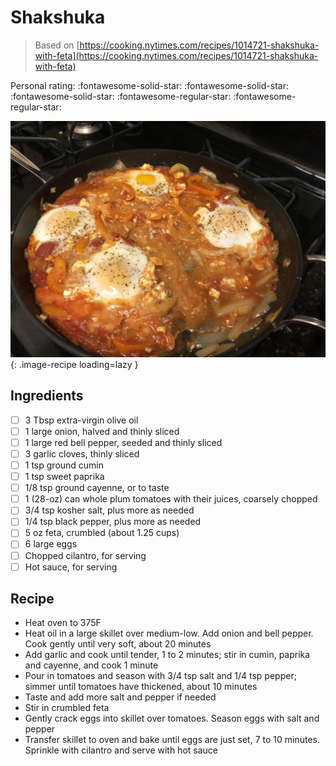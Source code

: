 # Shakshuka

> Based on [https://cooking.nytimes.com/recipes/1014721-shakshuka-with-feta](https://cooking.nytimes.com/recipes/1014721-shakshuka-with-feta)

<!-- {cts} rating=3; (User can specify rating on scale of 1-5) -->

Personal rating: :fontawesome-solid-star: :fontawesome-solid-star: :fontawesome-solid-star: :fontawesome-regular-star: :fontawesome-regular-star:

<!-- {cte} -->

<!-- {cts} name_image=shakshuka.jpeg; (User can specify image name) -->

![shakshuka.jpeg](./shakshuka.jpeg){: .image-recipe loading=lazy }

<!-- {cte} -->

## Ingredients

- [ ] 3 Tbsp extra-virgin olive oil
- [ ] 1 large onion, halved and thinly sliced
- [ ] 1 large red bell pepper, seeded and thinly sliced
- [ ] 3 garlic cloves, thinly sliced
- [ ] 1 tsp ground cumin
- [ ] 1 tsp sweet paprika
- [ ] 1/8 tsp ground cayenne, or to taste
- [ ] 1 (28-oz) can whole plum tomatoes with their juices, coarsely chopped
- [ ] 3/4 tsp kosher salt, plus more as needed
- [ ] 1/4 tsp black pepper, plus more as needed
- [ ] 5 oz feta, crumbled (about 1.25 cups)
- [ ] 6 large eggs
- [ ] Chopped cilantro, for serving
- [ ] Hot sauce, for serving

## Recipe

- Heat oven to 375F
- Heat oil in a large skillet over medium-low. Add onion and bell pepper. Cook gently until very soft, about 20 minutes
- Add garlic and cook until tender, 1 to 2 minutes; stir in cumin, paprika and cayenne, and cook 1 minute
- Pour in tomatoes and season with 3/4 tsp salt and 1/4 tsp pepper; simmer until tomatoes have thickened, about 10 minutes
- Taste and add more salt and pepper if needed
- Stir in crumbled feta
- Gently crack eggs into skillet over tomatoes. Season eggs with salt and pepper
- Transfer skillet to oven and bake until eggs are just set, 7 to 10 minutes. Sprinkle with cilantro and serve with hot sauce
